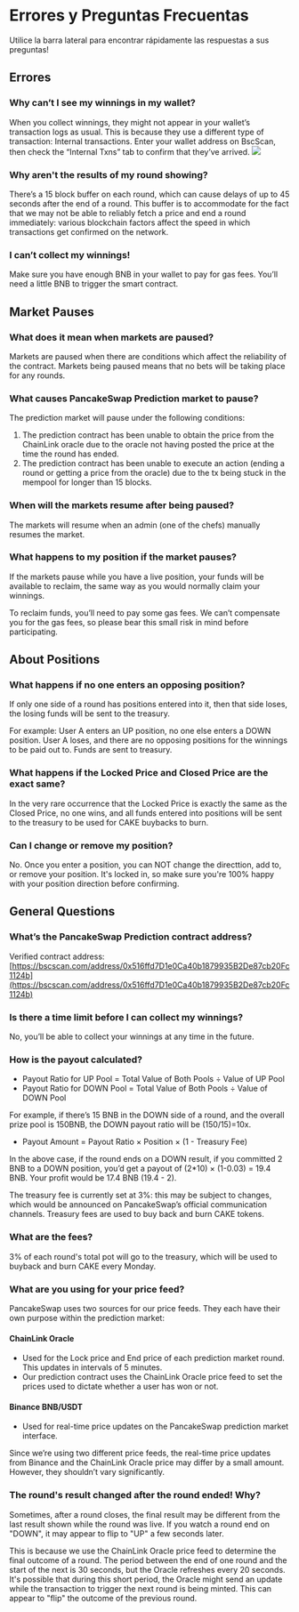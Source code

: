 # Errores y Preguntas Frecuentas

Utilice la barra lateral para encontrar rápidamente las respuestas a sus preguntas!

## Errores <a id="docs-internal-guid-361a9c15-7fff-0185-2f69-1125f1a3fe13"></a>

### Why can’t I see my winnings in my wallet? <a id="why-cant-i-see-my-winnings-in-my-wallet"></a>

When you collect winnings, they might not appear in your wallet’s transaction logs as usual. This is because they use a different type of transaction: Internal transactions. Enter your wallet address on BscScan, then check the “Internal Txns” tab to confirm that they’ve arrived. ![](https://lh5.googleusercontent.com/9NoIvK-oztyEaizCfgrj-poPIP_uWeFDYsa0_nxN3sKUiIwFdACy_BemrtRLJn-ZkyW3LprfRn4s9lL24BOGb-I-t1vHoh5wkuTx7bObHQl5sS7xPmuZEOTVPUXr7LPNAfPfqr12)​

### Why aren't the results of my round showing? <a id="why-arent-the-results-of-my-round-showing"></a>

There’s a 15 block buffer on each round, which can cause delays of up to 45 seconds after the end of a round. This buffer is to accommodate for the fact that we may not be able to reliably fetch a price and end a round immediately: various blockchain factors affect the speed in which transactions get confirmed on the network.

### I can’t collect my winnings! <a id="i-cant-collect-my-winnings"></a>

Make sure you have enough BNB in your wallet to pay for gas fees. You’ll need a little BNB to trigger the smart contract.

## Market Pauses <a id="market-pauses"></a>

### What does it mean when markets are paused? <a id="what-does-it-mean-when-markets-are-paused"></a>

Markets are paused when there are conditions which affect the reliability of the contract. Markets being paused means that no bets will be taking place for any rounds.

### What causes PancakeSwap Prediction market to pause? <a id="what-causes-pancakeswap-prediction-market-to-pause"></a>

The prediction market will pause under the following conditions:

1. The prediction contract has been unable to obtain the price from the ChainLink oracle due to the oracle not having posted the price at the time the round has ended.
2. The prediction contract has been unable to execute an action \(ending a round or getting a price from the oracle\) due to the tx being stuck in the mempool for longer than 15 blocks.

### When will the markets resume after being paused? <a id="when-will-the-markets-resume-after-being-paused"></a>

The markets will resume when an admin \(one of the chefs\) manually resumes the market.

### What happens to my position if the market pauses? <a id="what-happens-to-my-position-if-the-market-pauses"></a>

If the markets pause while you have a live position, your funds will be available to reclaim, the same way as you would normally claim your winnings.

To reclaim funds, you’ll need to pay some gas fees. We can’t compensate you for the gas fees, so please bear this small risk in mind before participating.

## About Positions <a id="about-positions"></a>

### **What happens if no one enters an opposing position?** <a id="what-happens-if-no-one-enters-an-opposing-position"></a>

If only one side of a round has positions entered into it, then that side loses, the losing funds will be sent to the treasury.

For example: User A enters an UP position, no one else enters a DOWN position. User A loses, and there are no opposing positions for the winnings to be paid out to. Funds are sent to treasury.

### **What happens if the Locked Price and Closed Price are the exact same?** <a id="what-happens-if-the-locked-price-and-closed-price-are-the-exact-same"></a>

In the very rare occurrence that the Locked Price is exactly the same as the Closed Price, no one wins, and all funds entered into positions will be sent to the treasury to be used for CAKE buybacks to burn.

### **Can I change or remove my position?** <a id="can-i-change-or-remove-my-position"></a>

No. Once you enter a position, you can NOT change the directtion, add to, or remove your position. It's locked in, so make sure you're 100% happy with your position direction before confirming.

## General Questions <a id="general-questions"></a>

### What’s the PancakeSwap Prediction contract address? <a id="whats-the-pancakeswap-prediction-contract-address"></a>

Verified contract address: [https://bscscan.com/address/0x516ffd7D1e0Ca40b1879935B2De87cb20Fc1124b](https://bscscan.com/address/0x516ffd7D1e0Ca40b1879935B2De87cb20Fc1124b)​

### Is there a time limit before I can collect my winnings? <a id="is-there-a-time-limit-before-i-can-collect-my-winnings"></a>

No, you’ll be able to collect your winnings at any time in the future.

### How is the payout calculated? <a id="how-is-the-payout-calculated"></a>

* Payout Ratio for UP Pool = Total Value of Both Pools ÷ Value of UP Pool
* Payout Ratio for DOWN Pool = Total Value of Both Pools ÷ Value of DOWN Pool

For example, if there’s 15 BNB in the DOWN side of a round, and the overall prize pool is 150BNB, the DOWN payout ratio will be \(150/15\)=10x.

* Payout Amount = Payout Ratio × Position × \(1 - Treasury Fee\)

In the above case, if the round ends on a DOWN result, if you committed 2 BNB to a DOWN position, you’d get a payout of \(2\*10\) × \(1-0.03\) = 19.4 BNB. Your profit would be 17.4 BNB \(19.4 - 2\).

The treasury fee is currently set at 3%: this may be subject to changes, which would be announced on PancakeSwap’s official communication channels. Treasury fees are used to buy back and burn CAKE tokens.

### **What are the fees?** <a id="what-are-the-fees"></a>

3% of each round's total pot will go to the treasury, which will be used to buyback and burn CAKE every Monday.

### What are you using for your price feed? <a id="what-are-you-using-for-your-price-feed"></a>

PancakeSwap uses two sources for our price feeds. They each have their own purpose within the prediction market:

#### ChainLink Oracle <a id="chainlink-oracle"></a>

* Used for the Lock price and End price of each prediction market round. This updates in intervals of 5 minutes.
* Our prediction contract uses the ChainLink Oracle price feed to set the prices used to dictate whether a user has won or not.

#### Binance BNB/USDT <a id="binance-bnb-usdt"></a>

* Used for real-time price updates on the PancakeSwap prediction market interface.

Since we’re using two different price feeds, the real-time price updates from Binance and the ChainLink Oracle price may differ by a small amount. However, they shouldn’t vary significantly.

### The round's result changed after the round ended! Why? <a id="the-rounds-result-changed-after-the-round-ended-why"></a>

Sometimes, after a round closes, the final result may be different from the last result shown while the round was live. If you watch a round end on "DOWN", it may appear to flip to "UP" a few seconds later.

This is because we use the ChainLink Oracle price feed to determine the final outcome of a round. The period between the end of one round and the start of the next is 30 seconds, but the Oracle refreshes every 20 seconds. It's possible that during this short period, the Oracle might send an update while the transaction to trigger the next round is being minted. This can appear to "flip" the outcome of the previous round.


